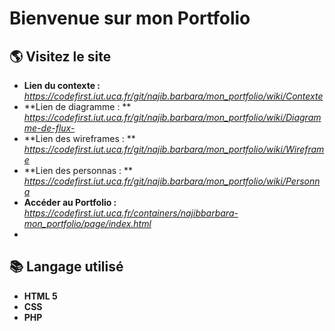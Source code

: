 # Bienvenue sur mon Portfolio

## 🌎 Visitez le site
* **Lien du contexte :**  _https://codefirst.iut.uca.fr/git/najib.barbara/mon_portfolio/wiki/Contexte_
* **Lien de diagramme : ** _https://codefirst.iut.uca.fr/git/najib.barbara/mon_portfolio/wiki/Diagramme-de-flux-_
* **Lien des wireframes : **  _https://codefirst.iut.uca.fr/git/najib.barbara/mon_portfolio/wiki/Wireframe_
* **Lien des personnas : ** _https://codefirst.iut.uca.fr/git/najib.barbara/mon_portfolio/wiki/Personna_
* **Accéder au Portfolio :** _https://codefirst.iut.uca.fr/containers/najibbarbara-mon_portfolio/page/index.html_ 
* 
## 📚 Langage utilisé 
* **HTML 5** 
* **CSS**
* **PHP**





